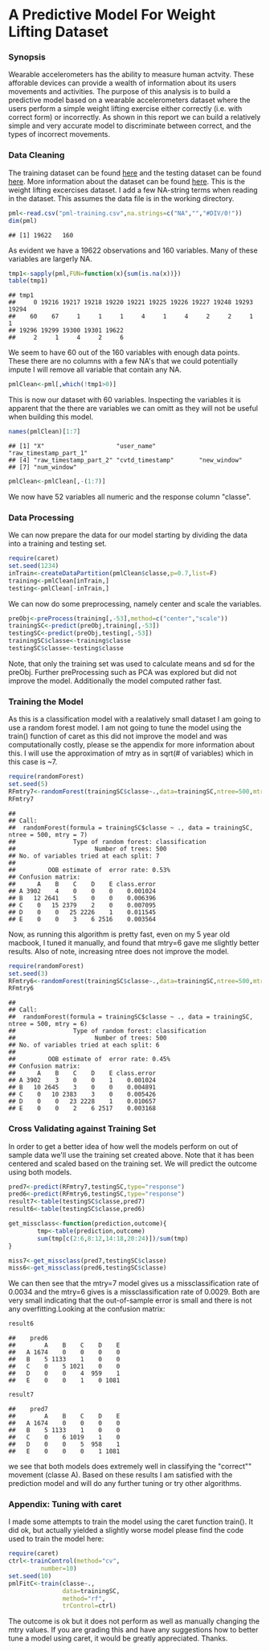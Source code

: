 A Predictive Model For Weight Lifting Dataset
========================================================
### Synopsis
Wearable accelerometers has the ability to measure human actvity. These afforable devices can provide a wealth of information about its users movements and activities. The purpose of this analysis is to build a predictive model based on a wearable accelerometers dataset where the users perform a simple weight lifting exercise either correctly (i.e. with correct form) or incorrectly. As shown in this report we can build a relatively simple and very accurate model to discriminate between correct, and the types of incorrect movements.
  
### Data Cleaning
The training dataset can be found [here](https://d396qusza40orc.cloudfront.net/predmachlearn/pml-training.csv) and the testing dataset can be found [here](https://d396qusza40orc.cloudfront.net/predmachlearn/pml-testing.csv). More information about the dataset can be found [here](http://groupware.les.inf.puc-rio.br/har). This is the weight lifting excercises dataset. I add a few NA-string terms when reading in the dataset. This assumes the data file is in the working directory.


```r
pml<-read.csv("pml-training.csv",na.strings=c("NA","","#DIV/0!"))
dim(pml)
```

```
## [1] 19622   160
```
As evident we have a 19622 observations and 160 variables. Many of these variables are largerly NA.


```r
tmp1<-sapply(pml,FUN=function(x){sum(is.na(x))})
table(tmp1)
```

```
## tmp1
##     0 19216 19217 19218 19220 19221 19225 19226 19227 19248 19293 19294 
##    60    67     1     1     1     4     1     4     2     2     1     1 
## 19296 19299 19300 19301 19622 
##     2     1     4     2     6
```
We seem to have 60 out of the 160 variables with enough data points. These there are no columns with a few NA's that we could potentially impute I will remove all variable that contain any NA.

```r
pmlClean<-pml[,which(!tmp1>0)]
```
This is now our dataset with 60 variables. Inspecting the variables it is apparent that the there are variables we can omitt as they will not be useful when building this model.


```r
names(pmlClean)[1:7]
```

```
## [1] "X"                    "user_name"            "raw_timestamp_part_1"
## [4] "raw_timestamp_part_2" "cvtd_timestamp"       "new_window"          
## [7] "num_window"
```

```r
pmlClean<-pmlClean[,-(1:7)]
```
We now have 52 variables all numeric and the response column "classe".

### Data Processing
  
We can now prepare the data for our model starting by dividing the data into a training and testing set.

```r
require(caret)
set.seed(1234)
inTrain<-createDataPartition(pmlClean$classe,p=0.7,list=F)
training<-pmlClean[inTrain,]
testing<-pmlClean[-inTrain,]
```
We can now do some preprocessing, namely center and scale the variables.

```r
preObj<-preProcess(training[,-53],method=c("center","scale"))
trainingSC<-predict(preObj,training[,-53])
testingSC<-predict(preObj,testing[,-53])
trainingSC$classe<-training$classe
testingSC$classe<-testing$classe
```
Note, that only the training set was used to calculate means and sd for the preObj. Further preProcessing such as PCA was explored but did not improve the model. Additionally the model computed rather fast.

### Training the Model
As this is a classification model with a realatively small dataset I am going to use a random forest model. I am not going to tune the model using the train() function of caret as this did not improve the model and was computationally costly, please se the appendix for more information about this. I will use the approximation of mtry as in sqrt(# of variables) which in this case is ~7.


```r
require(randomForest)
set.seed(5)
RFmtry7<-randomForest(trainingSC$classe~.,data=trainingSC,ntree=500,mtry=7)
RFmtry7
```

```
## 
## Call:
##  randomForest(formula = trainingSC$classe ~ ., data = trainingSC,      ntree = 500, mtry = 7) 
##                Type of random forest: classification
##                      Number of trees: 500
## No. of variables tried at each split: 7
## 
##         OOB estimate of  error rate: 0.53%
## Confusion matrix:
##      A    B    C    D    E class.error
## A 3902    4    0    0    0    0.001024
## B   12 2641    5    0    0    0.006396
## C    0   15 2379    2    0    0.007095
## D    0    0   25 2226    1    0.011545
## E    0    0    3    6 2516    0.003564
```
Now, as running this algorithm is pretty fast, even on my 5 year old macbook, I tuned it manually, and found that mtry=6 gave me slightly better results. Also of note, increasing ntree does not improve the model.


```r
require(randomForest)
set.seed(3)
RFmtry6<-randomForest(trainingSC$classe~.,data=trainingSC,ntree=500,mtry=6)
RFmtry6
```

```
## 
## Call:
##  randomForest(formula = trainingSC$classe ~ ., data = trainingSC,      ntree = 500, mtry = 6) 
##                Type of random forest: classification
##                      Number of trees: 500
## No. of variables tried at each split: 6
## 
##         OOB estimate of  error rate: 0.45%
## Confusion matrix:
##      A    B    C    D    E class.error
## A 3902    3    0    0    1    0.001024
## B   10 2645    3    0    0    0.004891
## C    0   10 2383    3    0    0.005426
## D    0    0   23 2228    1    0.010657
## E    0    0    2    6 2517    0.003168
```

### Cross Validating against Training Set
In order to get a better idea of how well the models perform on out of sample data we'll use the training set created above. Note that it has been centered and scaled based on the training set. We will predict the outcome using both models.

```r
pred7<-predict(RFmtry7,testingSC,type="response")
pred6<-predict(RFmtry6,testingSC,type="response")
result7<-table(testingSC$classe,pred7)
result6<-table(testingSC$classe,pred6)

get_missclass<-function(prediction,outcome){
        tmp<-table(prediction,outcome)
        sum(tmp[c(2:6,8:12,14:18,20:24)])/sum(tmp)
}

miss7<-get_missclass(pred7,testingSC$classe)
miss6<-get_missclass(pred6,testingSC$classe)
```
  
We can then see that the mtry=7 model gives us a missclassification rate of 0.0034 and the mtry=6 gives is a missclassification rate of 0.0029. Both are very small indicating that the out-of-sample error is small and there is not any overfitting.Looking at the confusion matrix:

```r
result6
```

```
##    pred6
##        A    B    C    D    E
##   A 1674    0    0    0    0
##   B    5 1133    1    0    0
##   C    0    5 1021    0    0
##   D    0    0    4  959    1
##   E    0    0    1    0 1081
```

```r
result7
```

```
##    pred7
##        A    B    C    D    E
##   A 1674    0    0    0    0
##   B    5 1133    1    0    0
##   C    0    6 1019    1    0
##   D    0    0    5  958    1
##   E    0    0    0    1 1081
```
we see that both models does extremely well in classifying the "correct"" movement (classe A). Based on these results I am satisfied with the prediction model and will do any further tuning or try other algorithms.

### Appendix: Tuning with caret
I made some attempts to train the model using the caret function train(). It did ok, but actually yielded a slightly worse model please find the code used to train the model here:


```r
require(caret)
ctrl<-trainControl(method="cv",
         number=10)
set.seed(10)
pmlFitC<-train(classe~.,
               data=trainingSC,
               method="rf",
               trControl=ctrl)
```
The outcome is ok but it does not perform as well as manually changing the mtry values. If you are grading this and have any suggestions how to better tune a model using caret, it would be greatly appreciated. Thanks.
